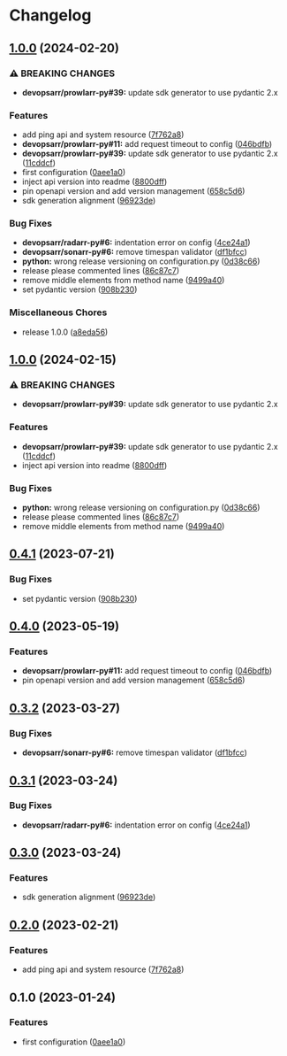 # Changelog

## [1.0.0](https://github.com/devopsarr/prowlarr-py/compare/v1.0.0...v1.0.0) (2024-02-20)


### ⚠ BREAKING CHANGES

* **devopsarr/prowlarr-py#39:** update sdk generator to use pydantic 2.x

### Features

* add ping api and system resource ([7f762a8](https://github.com/devopsarr/prowlarr-py/commit/7f762a8bb799de4e095cad43ec2f38fbc03284c2))
* **devopsarr/prowlarr-py#11:** add request timeout to config ([046bdfb](https://github.com/devopsarr/prowlarr-py/commit/046bdfb56c4862a818edca82812feb5c9aaa68f6))
* **devopsarr/prowlarr-py#39:** update sdk generator to use pydantic 2.x ([11cddcf](https://github.com/devopsarr/prowlarr-py/commit/11cddcfdb32f5e4261f40e4ca80d49cf31845a0c))
* first configuration ([0aee1a0](https://github.com/devopsarr/prowlarr-py/commit/0aee1a0216405053bb371d71f633147feafc5556))
* inject api version into readme ([8800dff](https://github.com/devopsarr/prowlarr-py/commit/8800dffe0707a034d7d49ed8e90b31453a65f8df))
* pin openapi version and add version management ([658c5d6](https://github.com/devopsarr/prowlarr-py/commit/658c5d68b5b516b460c25aaf5a09424972ddb5a4))
* sdk generation alignment ([96923de](https://github.com/devopsarr/prowlarr-py/commit/96923de6f4e2338366051ee41b3f187c33358630))


### Bug Fixes

* **devopsarr/radarr-py#6:** indentation error on config ([4ce24a1](https://github.com/devopsarr/prowlarr-py/commit/4ce24a10beaac9cc5947e680e27d8319051e1e8f))
* **devopsarr/sonarr-py#6:** remove timespan validator ([df1bfcc](https://github.com/devopsarr/prowlarr-py/commit/df1bfcc4a68661856a240d375c66cacc02807e2c))
* **python:** wrong release versioning on configuration.py ([0d38c66](https://github.com/devopsarr/prowlarr-py/commit/0d38c66456f419445b125fe69db22cb1b8ec0533))
* release please commented lines ([86c87c7](https://github.com/devopsarr/prowlarr-py/commit/86c87c732fc56f4c5a9139573bcdf898544080ea))
* remove middle elements from method name ([9499a40](https://github.com/devopsarr/prowlarr-py/commit/9499a40b6376ffe450397f93f3e73b2f4eddb3d4))
* set pydantic version ([908b230](https://github.com/devopsarr/prowlarr-py/commit/908b2304bec9c14bffda872b41b590fc5fbcc71d))


### Miscellaneous Chores

* release 1.0.0 ([a8eda56](https://github.com/devopsarr/prowlarr-py/commit/a8eda56d26c5ae4bb15b034fa39d6072d1a0a948))

## [1.0.0](https://github.com/devopsarr/prowlarr-py/compare/v0.4.1...v1.0.0) (2024-02-15)


### ⚠ BREAKING CHANGES

* **devopsarr/prowlarr-py#39:** update sdk generator to use pydantic 2.x

### Features

* **devopsarr/prowlarr-py#39:** update sdk generator to use pydantic 2.x ([11cddcf](https://github.com/devopsarr/prowlarr-py/commit/11cddcfdb32f5e4261f40e4ca80d49cf31845a0c))
* inject api version into readme ([8800dff](https://github.com/devopsarr/prowlarr-py/commit/8800dffe0707a034d7d49ed8e90b31453a65f8df))


### Bug Fixes

* **python:** wrong release versioning on configuration.py ([0d38c66](https://github.com/devopsarr/prowlarr-py/commit/0d38c66456f419445b125fe69db22cb1b8ec0533))
* release please commented lines ([86c87c7](https://github.com/devopsarr/prowlarr-py/commit/86c87c732fc56f4c5a9139573bcdf898544080ea))
* remove middle elements from method name ([9499a40](https://github.com/devopsarr/prowlarr-py/commit/9499a40b6376ffe450397f93f3e73b2f4eddb3d4))

## [0.4.1](https://github.com/devopsarr/prowlarr-py/compare/v0.4.0...v0.4.1) (2023-07-21)


### Bug Fixes

* set pydantic version ([908b230](https://github.com/devopsarr/prowlarr-py/commit/908b2304bec9c14bffda872b41b590fc5fbcc71d))

## [0.4.0](https://github.com/devopsarr/prowlarr-py/compare/v0.3.2...v0.4.0) (2023-05-19)


### Features

* **devopsarr/prowlarr-py#11:** add request timeout to config ([046bdfb](https://github.com/devopsarr/prowlarr-py/commit/046bdfb56c4862a818edca82812feb5c9aaa68f6))
* pin openapi version and add version management ([658c5d6](https://github.com/devopsarr/prowlarr-py/commit/658c5d68b5b516b460c25aaf5a09424972ddb5a4))

## [0.3.2](https://github.com/devopsarr/prowlarr-py/compare/v0.3.1...v0.3.2) (2023-03-27)


### Bug Fixes

* **devopsarr/sonarr-py#6:** remove timespan validator ([df1bfcc](https://github.com/devopsarr/prowlarr-py/commit/df1bfcc4a68661856a240d375c66cacc02807e2c))

## [0.3.1](https://github.com/devopsarr/prowlarr-py/compare/v0.3.0...v0.3.1) (2023-03-24)


### Bug Fixes

* **devopsarr/radarr-py#6:** indentation error on config ([4ce24a1](https://github.com/devopsarr/prowlarr-py/commit/4ce24a10beaac9cc5947e680e27d8319051e1e8f))

## [0.3.0](https://github.com/devopsarr/prowlarr-py/compare/v0.2.0...v0.3.0) (2023-03-24)


### Features

* sdk generation alignment ([96923de](https://github.com/devopsarr/prowlarr-py/commit/96923de6f4e2338366051ee41b3f187c33358630))

## [0.2.0](https://github.com/devopsarr/prowlarr-py/compare/v0.1.0...v0.2.0) (2023-02-21)


### Features

* add ping api and system resource ([7f762a8](https://github.com/devopsarr/prowlarr-py/commit/7f762a8bb799de4e095cad43ec2f38fbc03284c2))

## 0.1.0 (2023-01-24)


### Features

* first configuration ([0aee1a0](https://github.com/devopsarr/prowlarr-py/commit/0aee1a0216405053bb371d71f633147feafc5556))

